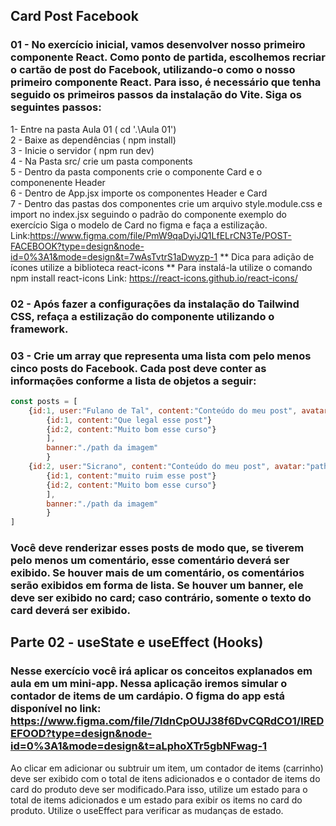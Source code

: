 ## Card Post Facebook
### 01 -  No exercício inicial, vamos desenvolver nosso primeiro componente React. Como ponto de partida, escolhemos recriar o cartão de post do Facebook, utilizando-o como o nosso primeiro componente React. Para isso, é necessário que tenha seguido os primeiros passos da instalação do Vite. Siga os seguintes passos:
1- Entre na pasta Aula 01 ( cd '.\Aula 01\') <br/>
2 - Baixe as dependências ( npm install) <br/>
3 - Inicie o servidor ( npm run dev) <br/>
4 - Na Pasta src/ crie um pasta components <br/>
5 - Dentro da pasta components crie o componente Card e o componenente Header  <br/>
6 - Dentro de App.jsx importe os componentes Header e Card  <br/>
7 - Dentro das pastas dos componentes crie um arquivo style.module.css e import no index.jsx seguindo o padrão do componente exemplo do exercício
Siga o modelo de Card no figma e faça a estilização.
Link:https://www.figma.com/file/PmW9qaDyiJQ1LfELrCN3Te/POST-FACEBOOK?type=design&node-id=0%3A1&mode=design&t=7wAsTvtrS1aDwyzp-1
** Dica para adição de ícones utilize  a biblioteca react-icons 
** Para instalá-la utilize o comando npm install react-icons
Link: https://react-icons.github.io/react-icons/

### 02 - Após fazer a configurações da instalação do Tailwind CSS, refaça a estilização do componente utilizando o framework.


### 03 - Crie um array que representa uma lista com pelo menos cinco posts do Facebook. Cada post deve conter as informações conforme a lista de objetos a seguir:
```javascript 
const posts = [
    {id:1, user:"Fulano de Tal", content:"Conteúdo do meu post", avatar:"path avatar",since:"12 h", likes:12, comments:[
        {id:1, content:"Que legal esse post"}
        {id:2, content:"Muito bom esse curso"}
        ],
        banner:"./path da imagem"
        }
    {id:2, user:"Sicrano", content:"Conteúdo do meu post", avatar:"path avatar",since:"1 h", likes:0, comments:[
        {id:1, content:"muito ruim esse post"}
        {id:2, content:"Muito bom esse curso"}
        ],
        banner:"./path da imagem"
        }
]
```
### Você deve renderizar esses posts de modo que, se tiverem pelo menos um comentário, esse comentário deverá ser exibido. Se houver mais de um comentário, os comentários serão exibidos em forma de lista. Se houver um banner, ele deve ser exibido no card; caso contrário, somente o texto do card deverá ser exibido.

## Parte 02 - useState e useEffect (Hooks)

### Nesse exercício você irá aplicar os conceitos explanados em aula em um mini-app. Nessa aplicação iremos simular o contador de items de um cardápio. O figma do app está disponível no link: https://www.figma.com/file/7ldnCpOUJ38f6DvCQRdCO1/IREDEFOOD?type=design&node-id=0%3A1&mode=design&t=aLphoXTr5gbNFwag-1
Ao clicar em adicionar ou subtruir um item, um contador de items (carrinho) deve ser exibido com o total de itens adicionados e o contador de items do card do produto deve ser modificado.Para isso, utilize um estado para o total de items adicionados e um estado para exibir os items no card do produto. Utilize o useEffect para verificar as mudanças de estado.